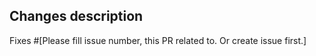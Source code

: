 ## Changes description 


Fixes #[Please fill issue number, this PR related to. Or create issue first.]

